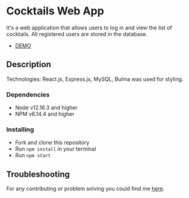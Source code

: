 # Cocktails Web App

It's a web application that allows users to log in and view the list of cocktails. All registered users are stored in the database.
- [DEMO](https://cocktails-web-5cufidem5-11olya112.vercel.app/)

## Description

Technologies: React.js, Express.js, MySQL, Bulma was used for styling.

### Dependencies
* Node v12.16.3 and higher
* NPM v6.14.4 and higher

### Installing
* Fork and clone this repository
* Run `npm install` in your terminal
* Run `npm start`

## Troubleshooting

For any contributing or problem solving you could find me [here]().
